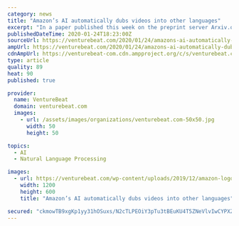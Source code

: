 ```yaml
---
category: news
title: "Amazon’s AI automatically dubs videos into other languages"
excerpt: "In a paper published this week on the preprint server Arxiv.org, researchers from the tech giant detailed a novel “speech-to-speech” pipeline that taps AI to ... across languages and follows a “fluency-based” rather than a content-based criterion. It comprises several parts, including a Transformer-based machine translation bit trained ..."
publishedDateTime: 2020-01-24T18:23:00Z
sourceUrl: https://venturebeat.com/2020/01/24/amazons-ai-automatically-dubs-videos-into-other-languages/
ampUrl: https://venturebeat.com/2020/01/24/amazons-ai-automatically-dubs-videos-into-other-languages/amp/
cdnAmpUrl: https://venturebeat-com.cdn.ampproject.org/c/s/venturebeat.com/2020/01/24/amazons-ai-automatically-dubs-videos-into-other-languages/amp/
type: article
quality: 89
heat: 90
published: true

provider:
  name: VentureBeat
  domain: venturebeat.com
  images:
    - url: /assets/images/organizations/venturebeat.com-50x50.jpg
      width: 50
      height: 50

topics:
  - AI
  - Natural Language Processing

images:
  - url: https://venturebeat.com/wp-content/uploads/2019/12/amazon-logo-reuters.jpg?fit=1200%2C600&strip=all
    width: 1200
    height: 600
    title: "Amazon’s AI automatically dubs videos into other languages"

secured: "ckmowTB9xgKp1yy31hOSuxs/N2cTLPEOiY3pTu3tBEuKU4T5ZNeVlvIwCYPXZM9HZRlS+jjZ46viDGRONsn2ADmY/B2rG4PWSJ6f6TpPSZ6boCEzzT4ULMMg0BnFIneCkRlIGmopLdl9+27y8gu+OFffFRhseBXeJinnXXvgwpnkVFnX1M9jjAV83RKbAlTdFSz1SAGP32ezujqTmTntbouGaot1JRfI0d07fozouM1hwWGdlOOYigbj7qcixoxp6RG3bI0g5+NVSBkuU0+Rh40e8tgSWysxmZWCMlXuGkEcjt4nOM80reL8cRz1MMG9bh1idYEGQqWrygkLOzGZcuS4+/WrVdgnCu/TAd/+G3aRR7x7QX3xsE4lo5MQ9Ebf2UfYuSFjGJcbc3ZnYijHrLUc9F695v9pa7nSm1gJm6TW5FvU/BvpcVlBBiBFc08Niqn5lXScRduM4ZPNy/EtUC86T0uORgujGUy5W1dbTJg=;lC9aZvtXLLNRsXJp7OyJ4A=="
---
```



